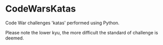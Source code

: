 # CodeWarsKatas

Code War challenges 'katas' performed using Python.

Please note the lower kyu, the more difficult the standard of challenge is deemed.

